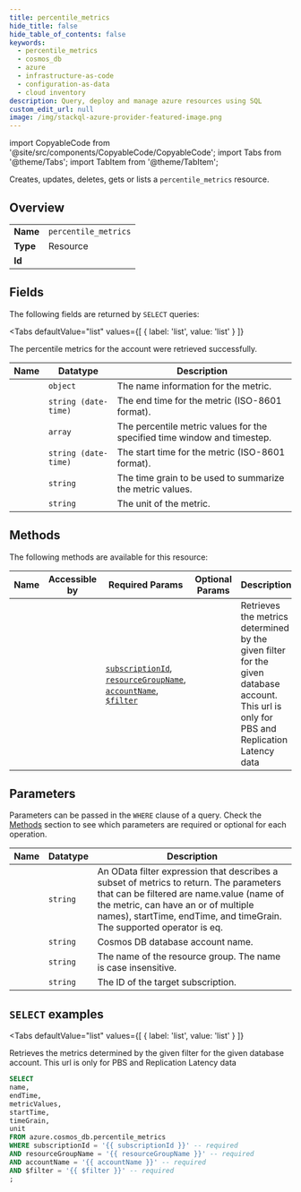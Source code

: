 ```yaml
--- 
title: percentile_metrics
hide_title: false
hide_table_of_contents: false
keywords:
  - percentile_metrics
  - cosmos_db
  - azure
  - infrastructure-as-code
  - configuration-as-data
  - cloud inventory
description: Query, deploy and manage azure resources using SQL
custom_edit_url: null
image: /img/stackql-azure-provider-featured-image.png
---
```


import CopyableCode from '@site/src/components/CopyableCode/CopyableCode';
import Tabs from '@theme/Tabs';
import TabItem from '@theme/TabItem';

Creates, updates, deletes, gets or lists a <code>percentile_metrics</code> resource.

## Overview
<table><tbody>
<tr><td><b>Name</b></td><td><code>percentile_metrics</code></td></tr>
<tr><td><b>Type</b></td><td>Resource</td></tr>
<tr><td><b>Id</b></td><td><CopyableCode code="azure.cosmos_db.percentile_metrics" /></td></tr>
</tbody></table>

## Fields

The following fields are returned by `SELECT` queries:

<Tabs
    defaultValue="list"
    values={[
        { label: 'list', value: 'list' }
    ]}
>
<TabItem value="list">

The percentile metrics for the account were retrieved successfully.

<table>
<thead>
    <tr>
    <th>Name</th>
    <th>Datatype</th>
    <th>Description</th>
    </tr>
</thead>
<tbody>
<tr>
    <td><CopyableCode code="name" /></td>
    <td><code>object</code></td>
    <td>The name information for the metric.</td>
</tr>
<tr>
    <td><CopyableCode code="endTime" /></td>
    <td><code>string (date-time)</code></td>
    <td>The end time for the metric (ISO-8601 format).</td>
</tr>
<tr>
    <td><CopyableCode code="metricValues" /></td>
    <td><code>array</code></td>
    <td>The percentile metric values for the specified time window and timestep.</td>
</tr>
<tr>
    <td><CopyableCode code="startTime" /></td>
    <td><code>string (date-time)</code></td>
    <td>The start time for the metric (ISO-8601 format).</td>
</tr>
<tr>
    <td><CopyableCode code="timeGrain" /></td>
    <td><code>string</code></td>
    <td>The time grain to be used to summarize the metric values.</td>
</tr>
<tr>
    <td><CopyableCode code="unit" /></td>
    <td><code>string</code></td>
    <td>The unit of the metric.</td>
</tr>
</tbody>
</table>
</TabItem>
</Tabs>

## Methods

The following methods are available for this resource:

<table>
<thead>
    <tr>
    <th>Name</th>
    <th>Accessible by</th>
    <th>Required Params</th>
    <th>Optional Params</th>
    <th>Description</th>
    </tr>
</thead>
<tbody>
<tr>
    <td><a href="#list"><CopyableCode code="list" /></a></td>
    <td><CopyableCode code="select" /></td>
    <td><a href="#parameter-subscriptionId"><code>subscriptionId</code></a>, <a href="#parameter-resourceGroupName"><code>resourceGroupName</code></a>, <a href="#parameter-accountName"><code>accountName</code></a>, <a href="#parameter-$filter"><code>$filter</code></a></td>
    <td></td>
    <td>Retrieves the metrics determined by the given filter for the given database account. This url is only for PBS and Replication Latency data</td>
</tr>
</tbody>
</table>

## Parameters

Parameters can be passed in the `WHERE` clause of a query. Check the [Methods](#methods) section to see which parameters are required or optional for each operation.

<table>
<thead>
    <tr>
    <th>Name</th>
    <th>Datatype</th>
    <th>Description</th>
    </tr>
</thead>
<tbody>
<tr id="parameter-$filter">
    <td><CopyableCode code="$filter" /></td>
    <td><code>string</code></td>
    <td>An OData filter expression that describes a subset of metrics to return. The parameters that can be filtered are name.value (name of the metric, can have an or of multiple names), startTime, endTime, and timeGrain. The supported operator is eq.</td>
</tr>
<tr id="parameter-accountName">
    <td><CopyableCode code="accountName" /></td>
    <td><code>string</code></td>
    <td>Cosmos DB database account name.</td>
</tr>
<tr id="parameter-resourceGroupName">
    <td><CopyableCode code="resourceGroupName" /></td>
    <td><code>string</code></td>
    <td>The name of the resource group. The name is case insensitive.</td>
</tr>
<tr id="parameter-subscriptionId">
    <td><CopyableCode code="subscriptionId" /></td>
    <td><code>string</code></td>
    <td>The ID of the target subscription.</td>
</tr>
</tbody>
</table>

## `SELECT` examples

<Tabs
    defaultValue="list"
    values={[
        { label: 'list', value: 'list' }
    ]}
>
<TabItem value="list">

Retrieves the metrics determined by the given filter for the given database account. This url is only for PBS and Replication Latency data

```sql
SELECT
name,
endTime,
metricValues,
startTime,
timeGrain,
unit
FROM azure.cosmos_db.percentile_metrics
WHERE subscriptionId = '{{ subscriptionId }}' -- required
AND resourceGroupName = '{{ resourceGroupName }}' -- required
AND accountName = '{{ accountName }}' -- required
AND $filter = '{{ $filter }}' -- required
;
```
</TabItem>
</Tabs>
